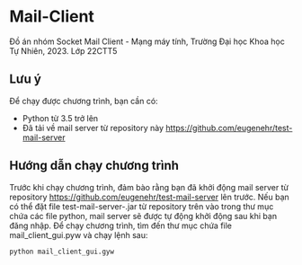 # Mail-Client
Đồ án nhóm Socket Mail Client - Mạng máy tính, Trường Đại học Khoa học Tự Nhiên, 2023.
Lớp 22CTT5
## Lưu ý
Để chạy được chương trình, bạn cần có:
+ Python từ 3.5 trở lên
+ Đã tải về mail server từ repository này <https://github.com/eugenehr/test-mail-server>
## Hướng dẫn chạy chương trình
Trước khi chạy chương trình, đảm bào rằng bạn đã khởi động mail server từ repository <https://github.com/eugenehr/test-mail-server> lên trước.
Nếu bạn có thể đặt file test-mail-server-<version>.jar từ repository trên vào trong thư mục chứa các file python, mail server sẽ được tự động khởi động sau khi bạn đăng nhập.
Để chạy chương trình, tìm đến thư mục chứa file mail_client_gui.pyw và chạy lệnh sau:
```
python mail_client_gui.gyw
```

